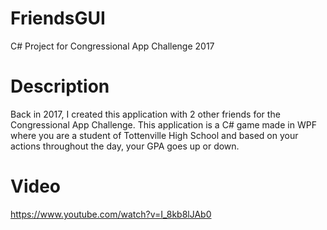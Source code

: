# FriendsGUI
C# Project for Congressional App Challenge 2017

# Description
Back in 2017, I created this application with 2 other friends for the Congressional App Challenge. This application is a C# game made in WPF where you are a student of Tottenville High School and based on your actions throughout the day, your GPA goes up or down.

# Video
https://www.youtube.com/watch?v=I_8kb8lJAb0
